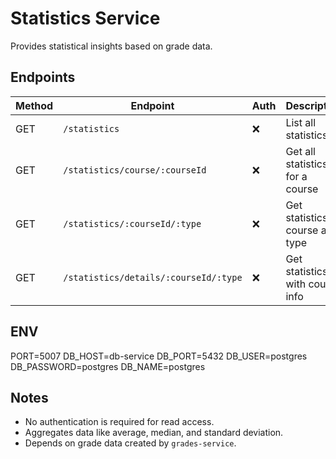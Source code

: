 # Statistics Service

Provides statistical insights based on grade data.

## Endpoints

| Method | Endpoint                               | Auth | Description                           |
|--------|----------------------------------------|------|---------------------------------------|
| GET    | `/statistics`                          | ❌   | List all statistics                   |
| GET    | `/statistics/course/:courseId`         | ❌   | Get all statistics for a course       |
| GET    | `/statistics/:courseId/:type`          | ❌   | Get statistics by course and type     |
| GET    | `/statistics/details/:courseId/:type`  | ❌   | Get statistics with course info       |

## ENV

PORT=5007
DB_HOST=db-service
DB_PORT=5432
DB_USER=postgres
DB_PASSWORD=postgres
DB_NAME=postgres

## Notes

- No authentication is required for read access.
- Aggregates data like average, median, and standard deviation.
- Depends on grade data created by `grades-service`.

